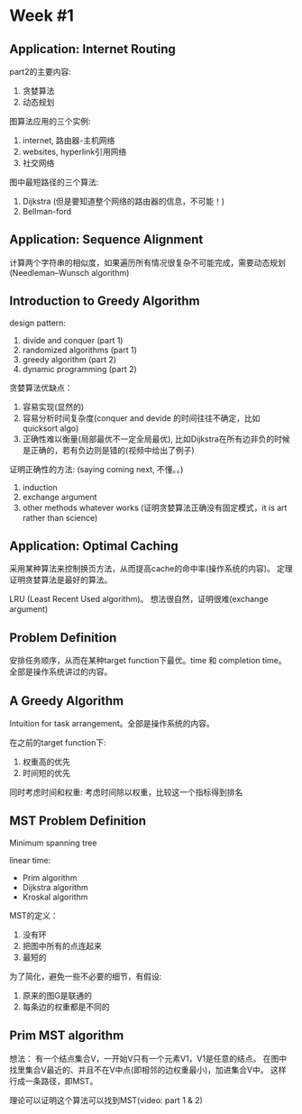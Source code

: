 Week \#1
===========

Application: Internet Routing
-----------------------------
part2的主要内容:  
1. 贪婪算法  
2. 动态规划  

图算法应用的三个实例:  
1. internet, 路由器-主机网络  
2. websites, hyperlink引用网络  
3. 社交网络  

图中最短路径的三个算法:  
1. Dijkstra (但是要知道整个网络的路由器的信息，不可能！)  
2. Bellman-ford  


Application: Sequence Alignment
----------------------------
计算两个字符串的相似度，如果遍历所有情况很复杂不可能完成，需要动态规划(Needleman–Wunsch algorithm)


Introduction to Greedy Algorithm
-------------------------------
design pattern:  
1. divide and conquer (part 1)  
2. randomized algorithms (part 1)  
3. greedy algorithm (part 2)  
4. dynamic programming (part 2)

贪婪算法优缺点：  
1. 容易实现(显然的)  
2. 容易分析时间复杂度(conquer and devide 的时间往往不确定，比如quicksort algo)  
3. 正确性难以衡量(局部最优不一定全局最优), 比如Dijkstra在所有边非负的时候是正确的，若有负边则是错的(视频中给出了例子)

证明正确性的方法: (saying coming next, 不懂。。)  
1. induction  
2. exchange argument  
3. other methods whatever works (证明贪婪算法正确没有固定模式，it is art rather than science)


Application: Optimal Caching
----------------------------
采用某种算法来控制换页方法，从而提高cache的命中率(操作系统的内容)。
定理证明贪婪算法是最好的算法。

LRU (Least Recent Used algorithm)。
想法很自然，证明很难(exchange argument)


Problem Definition
---------------------------
安排任务顺序，从而在某种target function下最优。time 和 completion time。全部是操作系统讲过的内容。


A Greedy Algorithm
--------------------------
Intuition for task arrangement。全部是操作系统的内容。

在之前的target function下:  
1. 权重高的优先
2. 时间短的优先

同时考虑时间和权重: 考虑时间除以权重，比较这一个指标得到排名


MST Problem Definition
----------------------
Minimum spanning tree

linear time:
- Prim algorithm
- Dijkstra algorithm
- Kroskal algorithm

MST的定义：
1. 没有环
2. 把图中所有的点连起来
3. 最短的

为了简化，避免一些不必要的细节，有假设:
1. 原来的图G是联通的
2. 每条边的权重都是不同的


Prim MST algorithm
-------------------

想法：
有一个结点集合V，一开始V只有一个元素V1，V1是任意的结点。
在图中找里集合V最近的、并且不在V中点(即相邻的边权重最小)，加进集合V中。
这样行成一条路径，即MST。

理论可以证明这个算法可以找到MST(video: part 1 & 2)
